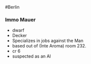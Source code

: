 #Berlin 
### Immo Mauer
- dwarf 
- Decker
- Specializes in jobs against the Man
- based out of (Inte Aroma) room 232. 
- cr 6
- suspected as an AI
